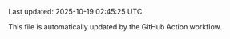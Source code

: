 Last updated: 2025-10-19 02:45:25 UTC

This file is automatically updated by the GitHub Action workflow.

